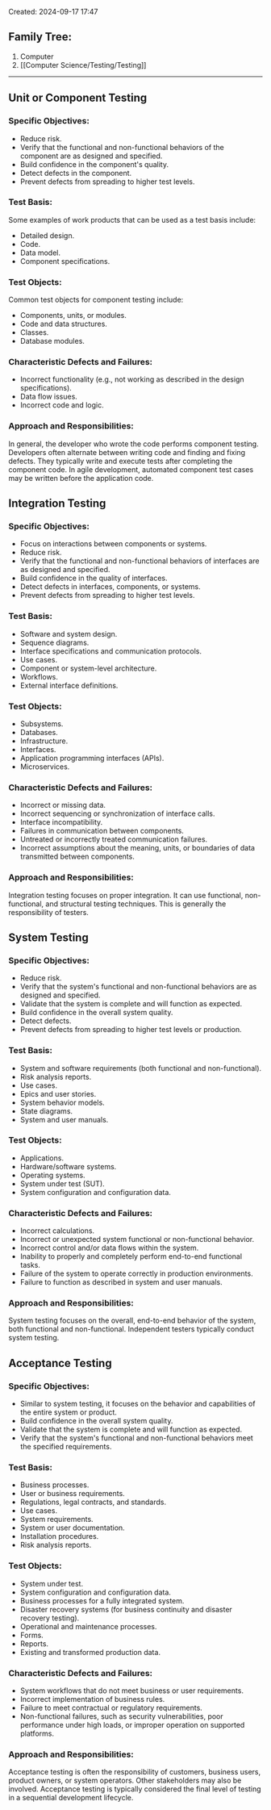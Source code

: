 Created: 2024-09-17 17:47
## Family Tree:
1. Computer
2. [[Computer Science/Testing/Testing]]
-- -
## Unit or Component Testing
### Specific Objectives:
- Reduce risk.
- Verify that the functional and non-functional behaviors of the component are as designed and specified.
- Build confidence in the component's quality.
- Detect defects in the component.
- Prevent defects from spreading to higher test levels.
### Test Basis:
Some examples of work products that can be used as a test basis include:
- Detailed design.
- Code.
- Data model.
- Component specifications.
### Test Objects:
Common test objects for component testing include:
- Components, units, or modules.
- Code and data structures.
- Classes.
- Database modules.
### Characteristic Defects and Failures:
- Incorrect functionality (e.g., not working as described in the design specifications).
- Data flow issues.
- Incorrect code and logic.
### Approach and Responsibilities:
In general, the developer who wrote the code performs component testing. Developers often alternate between writing code and finding and fixing defects. They typically write and execute tests after completing the component code. In agile development, automated component test cases may be written before the application code.
## Integration Testing
### Specific Objectives:
- Focus on interactions between components or systems.
- Reduce risk.
- Verify that the functional and non-functional behaviors of interfaces are as designed and specified.
- Build confidence in the quality of interfaces.
- Detect defects in interfaces, components, or systems.
- Prevent defects from spreading to higher test levels.
### Test Basis:
- Software and system design.
- Sequence diagrams.
- Interface specifications and communication protocols.
- Use cases.
- Component or system-level architecture.
- Workflows.
- External interface definitions.
### Test Objects:
- Subsystems.
- Databases.
- Infrastructure.
- Interfaces.
- Application programming interfaces (APIs).
- Microservices.
### Characteristic Defects and Failures:
- Incorrect or missing data.
- Incorrect sequencing or synchronization of interface calls.
- Interface incompatibility.
- Failures in communication between components.
- Untreated or incorrectly treated communication failures.
- Incorrect assumptions about the meaning, units, or boundaries of data transmitted between components.
### Approach and Responsibilities:
Integration testing focuses on proper integration. It can use functional, non-functional, and structural testing techniques. This is generally the responsibility of testers.
## System Testing
### Specific Objectives:
- Reduce risk.
- Verify that the system's functional and non-functional behaviors are as designed and specified.
- Validate that the system is complete and will function as expected.
- Build confidence in the overall system quality.
- Detect defects.
- Prevent defects from spreading to higher test levels or production.
### Test Basis:
- System and software requirements (both functional and non-functional).
- Risk analysis reports.
- Use cases.
- Epics and user stories.
- System behavior models.
- State diagrams.
- System and user manuals.
### Test Objects:
- Applications.
- Hardware/software systems.
- Operating systems.
- System under test (SUT).
- System configuration and configuration data.
### Characteristic Defects and Failures:
- Incorrect calculations.
- Incorrect or unexpected system functional or non-functional behavior.
- Incorrect control and/or data flows within the system.
- Inability to properly and completely perform end-to-end functional tasks.
- Failure of the system to operate correctly in production environments.
- Failure to function as described in system and user manuals.
### Approach and Responsibilities:
System testing focuses on the overall, end-to-end behavior of the system, both functional and non-functional. Independent testers typically conduct system testing.
## Acceptance Testing
### Specific Objectives:
- Similar to system testing, it focuses on the behavior and capabilities of the entire system or product.
- Build confidence in the overall system quality.
- Validate that the system is complete and will function as expected.
- Verify that the system's functional and non-functional behaviors meet the specified requirements.
### Test Basis:
- Business processes.
- User or business requirements.
- Regulations, legal contracts, and standards.
- Use cases.
- System requirements.
- System or user documentation.
- Installation procedures.
- Risk analysis reports.
### Test Objects:
- System under test.
- System configuration and configuration data.
- Business processes for a fully integrated system.
- Disaster recovery systems (for business continuity and disaster recovery testing).
- Operational and maintenance processes.
- Forms.
- Reports.
- Existing and transformed production data.
### Characteristic Defects and Failures:
- System workflows that do not meet business or user requirements.
- Incorrect implementation of business rules.
- Failure to meet contractual or regulatory requirements.
- Non-functional failures, such as security vulnerabilities, poor performance under high loads, or improper operation on supported platforms.
### Approach and Responsibilities:
Acceptance testing is often the responsibility of customers, business users, product owners, or system operators. Other stakeholders may also be involved. Acceptance testing is typically considered the final level of testing in a sequential development lifecycle.